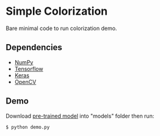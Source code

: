 # Simple Colorization

Bare minimal code to run colorization demo.

## Dependencies
- [NumPy](http://docs.scipy.org/doc/numpy-1.10.1/user/install.html)
- [Tensorflow](https://www.tensorflow.org/versions/r0.8/get_started/os_setup.html)
- [Keras](https://keras.io/#installation)
- [OpenCV](https://opencv-python-tutroals.readthedocs.io/en/latest/)

## Demo
Download [pre-trained model](https://github.com/foamliu/Simple-Colorization/releases/download/v1.0/model.08-5.7380.hdf5) into "models" folder then run:

```bash
$ python demo.py
```

